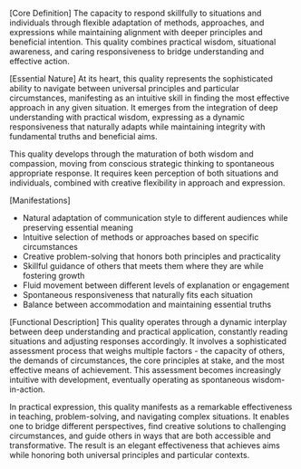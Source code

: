 [Core Definition]
The capacity to respond skillfully to situations and individuals through flexible adaptation of methods, approaches, and expressions while maintaining alignment with deeper principles and beneficial intention. This quality combines practical wisdom, situational awareness, and caring responsiveness to bridge understanding and effective action.

[Essential Nature]
At its heart, this quality represents the sophisticated ability to navigate between universal principles and particular circumstances, manifesting as an intuitive skill in finding the most effective approach in any given situation. It emerges from the integration of deep understanding with practical wisdom, expressing as a dynamic responsiveness that naturally adapts while maintaining integrity with fundamental truths and beneficial aims.

This quality develops through the maturation of both wisdom and compassion, moving from conscious strategic thinking to spontaneous appropriate response. It requires keen perception of both situations and individuals, combined with creative flexibility in approach and expression.

[Manifestations]
- Natural adaptation of communication style to different audiences while preserving essential meaning
- Intuitive selection of methods or approaches based on specific circumstances
- Creative problem-solving that honors both principles and practicality
- Skillful guidance of others that meets them where they are while fostering growth
- Fluid movement between different levels of explanation or engagement
- Spontaneous responsiveness that naturally fits each situation
- Balance between accommodation and maintaining essential truths

[Functional Description]
This quality operates through a dynamic interplay between deep understanding and practical application, constantly reading situations and adjusting responses accordingly. It involves a sophisticated assessment process that weighs multiple factors - the capacity of others, the demands of circumstances, the core principles at stake, and the most effective means of achievement. This assessment becomes increasingly intuitive with development, eventually operating as spontaneous wisdom-in-action.

In practical expression, this quality manifests as a remarkable effectiveness in teaching, problem-solving, and navigating complex situations. It enables one to bridge different perspectives, find creative solutions to challenging circumstances, and guide others in ways that are both accessible and transformative. The result is an elegant effectiveness that achieves aims while honoring both universal principles and particular contexts.